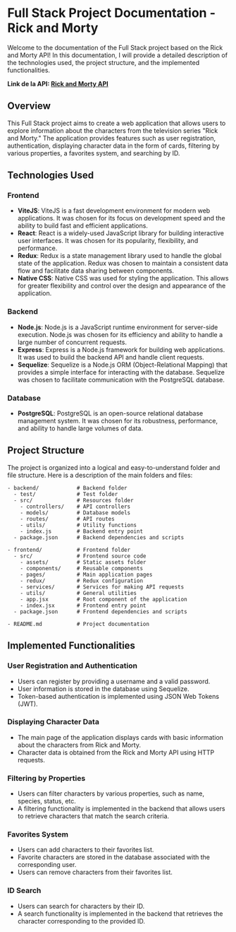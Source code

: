 # Full Stack Project Documentation - Rick and Morty

Welcome to the documentation of the Full Stack project based on the Rick and Morty API! In this documentation, I will provide a detailed description of the technologies used, the project structure, and the implemented functionalities.

**Link de la API: [Rick and Morty API](https://rickandmortyapi.com/)**


## Overview
This Full Stack project aims to create a web application that allows users to explore information about the characters from the television series "Rick and Morty." The application provides features such as user registration, authentication, displaying character data in the form of cards, filtering by various properties, a favorites system, and searching by ID.

## Technologies Used

### Frontend
- **ViteJS**: ViteJS is a fast development environment for modern web applications. It was chosen for its focus on development speed and the ability to build fast and efficient applications.
- **React**: React is a widely-used JavaScript library for building interactive user interfaces. It was chosen for its popularity, flexibility, and performance.
- **Redux**: Redux is a state management library used to handle the global state of the application. Redux was chosen to maintain a consistent data flow and facilitate data sharing between components.
- **Native CSS**: Native CSS was used for styling the application. This allows for greater flexibility and control over the design and appearance of the application.

### Backend
- **Node.js**: Node.js is a JavaScript runtime environment for server-side execution. Node.js was chosen for its efficiency and ability to handle a large number of concurrent requests.
- **Express**: Express is a Node.js framework for building web applications. It was used to build the backend API and handle client requests.
- **Sequelize**: Sequelize is a Node.js ORM (Object-Relational Mapping) that provides a simple interface for interacting with the database. Sequelize was chosen to facilitate communication with the PostgreSQL database.

### Database
- **PostgreSQL**: PostgreSQL is an open-source relational database management system. It was chosen for its robustness, performance, and ability to handle large volumes of data.

## Project Structure
The project is organized into a logical and easy-to-understand folder and file structure. Here is a description of the main folders and files:

```
- backend/            # Backend folder
  - test/             # Test folder
  - src/              # Resources folder
    - controllers/    # API controllers
    - models/         # Database models
    - routes/         # API routes
    - utils/          # Utility functions
    - index.js        # Backend entry point
  - package.json      # Backend dependencies and scripts

- frontend/           # Frontend folder
  - src/              # Frontend source code
    - assets/         # Static assets folder
    - components/     # Reusable components
    - pages/          # Main application pages
    - redux/          # Redux configuration
    - services/       # Services for making API requests
    - utils/          # General utilities
    - app.jsx         # Root component of the application
    - index.jsx       # Frontend entry point
  - package.json      # Frontend dependencies and scripts

- README.md           # Project documentation
```

## Implemented Functionalities

### User Registration and Authentication
- Users can register by providing a username and a valid password.
- User information is stored in the database using Sequelize.
- Token-based authentication is implemented using JSON Web Tokens (JWT).

### Displaying Character Data
- The main page of the application displays cards with basic information about the characters from Rick and Morty.
- Character data is obtained from the Rick and Morty API using HTTP requests.

### Filtering by Properties
- Users can filter characters by various properties, such as name, species, status, etc.
- A filtering functionality is implemented in the backend that allows users to retrieve characters that match the search criteria.

### Favorites System
- Users can add characters to their favorites list.
- Favorite characters are stored in the database associated with the corresponding user.
- Users can remove characters from their favorites list.

### ID Search
- Users can search for characters by their ID.
- A search functionality is implemented in the backend that retrieves the character corresponding to the provided ID.
